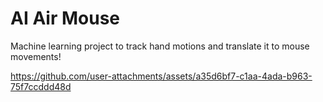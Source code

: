 # AI Air Mouse

Machine learning project to track hand motions and translate it to mouse movements!

https://github.com/user-attachments/assets/a35d6bf7-c1aa-4ada-b963-75f7ccddd48d
